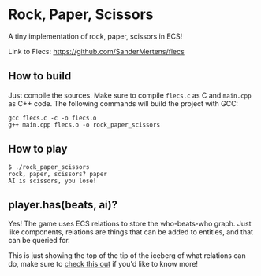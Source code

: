 # Rock, Paper, Scissors
A tiny implementation of rock, paper, scissors in ECS!

Link to Flecs: https://github.com/SanderMertens/flecs

## How to build
Just compile the sources. Make sure to compile `flecs.c` as C and `main.cpp` as
C++ code. The following commands will build the project with GCC:

```
gcc flecs.c -c -o flecs.o
g++ main.cpp flecs.o -o rock_paper_scissors
```

## How to play
```
$ ./rock_paper_scissors
rock, paper, scissors? paper
AI is scissors, you lose!
```

## player.has(beats, ai)?
Yes! The game uses ECS relations to store the who-beats-who graph. Just like components, relations are things that can be added to entities, and that can be queried for.

This is just showing the top of the tip of the iceberg of what relations can do, make sure to [check this out](https://flecs.docsforge.com/master/relations-manual/) if you'd like to know more!
